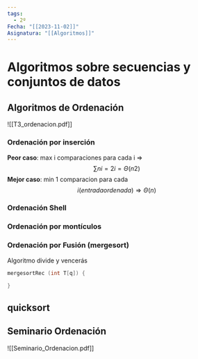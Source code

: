 ```yaml
---
tags:
  - 2º
Fecha: "[[2023-11-02]]"
Asignatura: "[[Algoritmos]]"
---
```

# Algoritmos sobre secuencias y conjuntos de datos

## Algoritmos de Ordenación

![[T3_ordenacion.pdf]]

### Ordenación por inserción

**Peor caso**: max i comparaciones para cada i ⇒ $$∑ n i=2 i = Θ(n 2 )$$ **Mejor caso**: min 1 comparacion para cada $$i (entrada ordenada) ⇒ Θ(n)$$

### Ordenación Shell
### Ordenación por montículos

### Ordenación por Fusión (mergesort)
Algoritmo divide y vencerás

```c
mergesortRec (int T[q]) {
	
}


```


## quicksort


## Seminario Ordenación
 ![[Seminario_Ordenacion.pdf]]